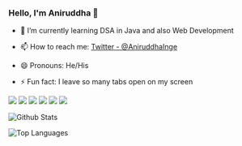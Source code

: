 ### Hello, I'm Aniruddha 👋



- 🌱 I’m currently learning DSA in Java and also Web Development


- 📫 How to reach me: [Twitter - @AniruddhaInge](https://twitter.com/AniruddhaInge)
- 😄 Pronouns: He/His
- ⚡ Fun fact: I leave so many tabs open on my screen 

<img src = "https://img.shields.io/badge/-HTML-e34f26?logo=html5&logoColor=fff">  <img src = "https://img.shields.io/badge/-CSS-1572b6?logo=css3&logoColor=fff">  <img src = "https://img.shields.io/badge/-JAVA-007396?logo=java&logoColor=fff">  <img src = "https://img.shields.io/badge/-C-A8B9CC?logo=c&logoColor=fff">  <img src = "https://img.shields.io/badge/-C++-00599C?logo=C++&logoColor=fff">  <img src = "https://img.shields.io/badge/-Python-3776AB?logo=python&logoColor=fff">


![Github Stats](https://github-readme-stats.vercel.app/api?username=Aniruddha-Inge&count_private=true&show_icons=true&theme=radical)

![Top Languages](https://github-readme-stats.vercel.app/api/top-langs/?username=Aniruddha-Inge&show_icons=true&theme=radical)
